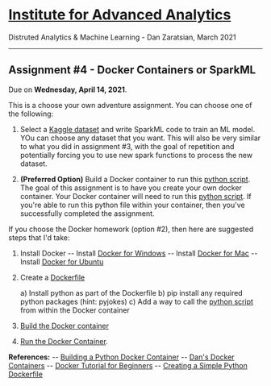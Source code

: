 # [Institute for Advanced Analytics](https://analytics.ncsu.edu/)
Distruted Analytics & Machine Learning - Dan Zaratsian, March 2021

-----------------
## Assignment #4 - Docker Containers or SparkML

Due on **Wednesday, April 14, 2021**.

This is a choose your own adventure assignment. You can choose one of the following:

1) Select a [Kaggle dataset](https://www.kaggle.com/datasets) and write SparkML code to train an ML model. YOu can choose any dataset that you want. This will also be very similar to what you did in assignment #3, with the goal of repetition and potentially forcing you to use new spark functions to process the new dataset.

2) **(Preferred Option)** Build a Docker container to run this [python script](https://github.com/zaratsian/iaa_2021/blob/main/session_06/python_joke.py). The goal of this assignment is to have you create your own docker container. Your Docker container will need to run this [python script](https://github.com/zaratsian/iaa_2021/blob/main/session_06/python_joke.py). If you're able to run this python file within your container, then you've successfully completed the assignment.

If you choose the Docker homework (option #2), then here are suggested steps that I'd take:

1) Install Docker
  -- Install [Docker for Windows](https://docs.docker.com/docker-for-windows/install/)
  -- Install [Docker for Mac](https://docs.docker.com/docker-for-mac/install/)
  -- Install [Docker for Ubuntu](https://docs.docker.com/engine/install/ubuntu/)

2) Create a [Dockerfile](https://docs.docker.com/develop/develop-images/dockerfile_best-practices/)
    
    a) Install python as part of the Dockerfile
    b) pip install any required python packages (hint: pyjokes)
    c) Add a way to call the [python script](https://github.com/zaratsian/iaa_2021/blob/main/session_06/python_joke.py) from within the Docker container

3) [Build the Docker container](https://docs.docker.com/language/python/build-images/#build-an-image)

4) [Run the Docker Container](https://docs.docker.com/language/python/run-containers/). 

**References:**
  -- [Building a Python Docker Container](https://docs.docker.com/language/python/build-images/)
  -- [Dan's Docker Containers](https://github.com/zaratsian/docker_containers/tree/master/containers)
  -- [Docker Tutorial for Beginners](https://docker-curriculum.com/)
    -- [Creating a Simple Python Dockerfile](https://docker-curriculum.com/#dockerfile)
  
